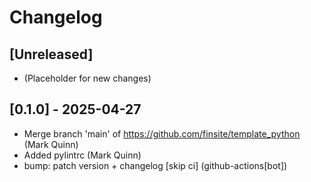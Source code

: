 # Changelog

## [Unreleased]

- (Placeholder for new changes)

## [0.1.0] - 2025-04-27

- Merge branch 'main' of https://github.com/finsite/template_python (Mark Quinn)
- Added pylintrc (Mark Quinn)
- bump: patch version + changelog [skip ci] (github-actions[bot])
